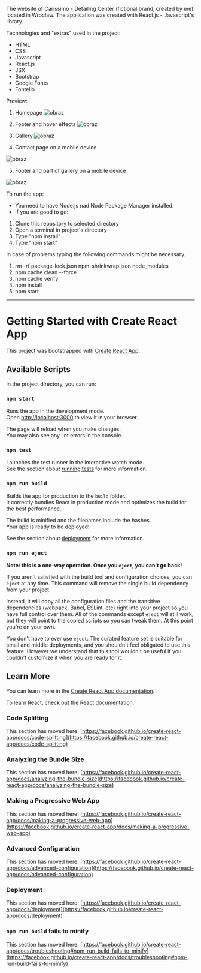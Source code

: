 The website of Carissimo - Detailing Center (fictional brand, created by me) located in Wrocław. 
The application was created with React.js - Javascript's library.

Technologies and "extras" used in the project:
- HTML
- CSS
- Javascript
- React.js
- JSX
- Bootstrap
- Google Fonts
- Fontello

Preview:

1. Homepage
![obraz](https://user-images.githubusercontent.com/81360745/167824093-58c4250c-3799-4ec5-967f-5feda28fa249.png)

2. Footer and hover effects
![obraz](https://user-images.githubusercontent.com/81360745/167824295-fc826d78-350e-44bf-b6e2-7326fb687c73.png)

3. Gallery
![obraz](https://user-images.githubusercontent.com/81360745/167824466-4a18269d-0961-4c80-bed5-561d45280b35.png)

4. Contact page on a mobile device

![obraz](https://user-images.githubusercontent.com/81360745/167824677-a2cbef75-8acf-4592-9f10-077e7a89d552.png)

5. Footer and part of gallery on a mobile device

![obraz](https://user-images.githubusercontent.com/81360745/167824899-8cd18fc6-39b5-40ae-a4ee-271b10c233d1.png)


To run the app:
- You need to have Node.js nad Node Package Manager installed. 
- If you are good to go:
1. Clone this repository to selected directory
2. Open a terminal in project's directory
3. Type "npm install"
4. Type "npm start"

In case of problems typing the following commands might be necessary.
1. rm -rf package-lock.json npm-shrinkwrap.json node_modules
2. npm cache clean --force
3. npm cache verify
4. npm install
5. npm start


-------------------------------------------------------------------------------------------------------------------------------------------------------------
# Getting Started with Create React App

This project was bootstrapped with [Create React App](https://github.com/facebook/create-react-app).

## Available Scripts

In the project directory, you can run:

### `npm start`

Runs the app in the development mode.\
Open [http://localhost:3000](http://localhost:3000) to view it in your browser.

The page will reload when you make changes.\
You may also see any lint errors in the console.

### `npm test`

Launches the test runner in the interactive watch mode.\
See the section about [running tests](https://facebook.github.io/create-react-app/docs/running-tests) for more information.

### `npm run build`

Builds the app for production to the `build` folder.\
It correctly bundles React in production mode and optimizes the build for the best performance.

The build is minified and the filenames include the hashes.\
Your app is ready to be deployed!

See the section about [deployment](https://facebook.github.io/create-react-app/docs/deployment) for more information.

### `npm run eject`

**Note: this is a one-way operation. Once you `eject`, you can't go back!**

If you aren't satisfied with the build tool and configuration choices, you can `eject` at any time. This command will remove the single build dependency from your project.

Instead, it will copy all the configuration files and the transitive dependencies (webpack, Babel, ESLint, etc) right into your project so you have full control over them. All of the commands except `eject` will still work, but they will point to the copied scripts so you can tweak them. At this point you're on your own.

You don't have to ever use `eject`. The curated feature set is suitable for small and middle deployments, and you shouldn't feel obligated to use this feature. However we understand that this tool wouldn't be useful if you couldn't customize it when you are ready for it.

## Learn More

You can learn more in the [Create React App documentation](https://facebook.github.io/create-react-app/docs/getting-started).

To learn React, check out the [React documentation](https://reactjs.org/).

### Code Splitting

This section has moved here: [https://facebook.github.io/create-react-app/docs/code-splitting](https://facebook.github.io/create-react-app/docs/code-splitting)

### Analyzing the Bundle Size

This section has moved here: [https://facebook.github.io/create-react-app/docs/analyzing-the-bundle-size](https://facebook.github.io/create-react-app/docs/analyzing-the-bundle-size)

### Making a Progressive Web App

This section has moved here: [https://facebook.github.io/create-react-app/docs/making-a-progressive-web-app](https://facebook.github.io/create-react-app/docs/making-a-progressive-web-app)

### Advanced Configuration

This section has moved here: [https://facebook.github.io/create-react-app/docs/advanced-configuration](https://facebook.github.io/create-react-app/docs/advanced-configuration)

### Deployment

This section has moved here: [https://facebook.github.io/create-react-app/docs/deployment](https://facebook.github.io/create-react-app/docs/deployment)

### `npm run build` fails to minify

This section has moved here: [https://facebook.github.io/create-react-app/docs/troubleshooting#npm-run-build-fails-to-minify](https://facebook.github.io/create-react-app/docs/troubleshooting#npm-run-build-fails-to-minify)
